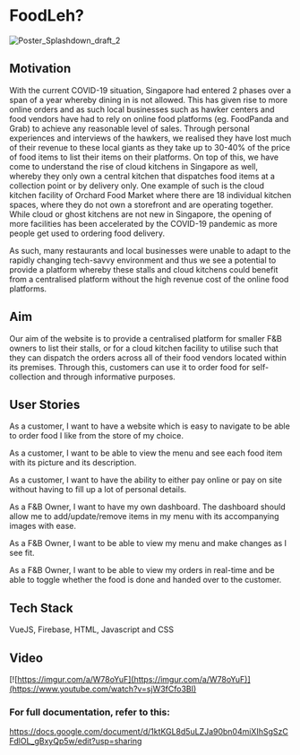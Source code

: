 # FoodLeh?

![Poster_Splashdown_draft_2](https://user-images.githubusercontent.com/70256674/128627803-74b2d4dd-aad1-423d-9c01-62a9c028d2b5.png)

## Motivation

With the current COVID-19 situation, Singapore had entered 2 phases over a span of a year whereby dining in is not allowed. This has given rise to more online orders and as such local businesses such as hawker centers and food vendors have had to rely on online food platforms (eg. FoodPanda and Grab) to achieve any reasonable level of sales. Through personal experiences and interviews of the hawkers, we realised they have lost much of their revenue to these local giants as they take up to 30-40% of the price of food items to list their items on their platforms. On top of this, we have come to understand the rise of cloud kitchens in Singapore as well, whereby they only own a central kitchen that dispatches food items at a collection point or by delivery only. One example of such is the cloud kitchen facility of Orchard Food Market where there are 18 individual kitchen spaces, where they do not own a storefront and are operating together. While cloud or ghost kitchens are not new in Singapore, the opening of more facilities has been accelerated by the COVID-19 pandemic as more people get used to ordering food delivery. 

As such, many restaurants and local businesses were unable to adapt to the rapidly changing tech-savvy environment and thus we see a potential to provide a platform whereby these stalls and cloud kitchens could benefit from a centralised platform without the high revenue cost of the online food platforms.

## Aim

Our aim of the website is to provide a centralised platform for smaller F&B owners to list their stalls, or for a cloud kitchen facility to utilise such that they can dispatch the orders across all of their food vendors located within its premises. Through this, customers can use it to order food for self-collection and through informative purposes.

## User Stories

As a customer, I want to have a website which is easy to navigate to be able to order food I like from the store of my choice.

As a customer, I want to be able to view the menu and see each food item with its picture and its description.

As a customer, I want to have the ability to either pay online or pay on site without having to fill up a lot of personal details.

As a F&B Owner, I want to have my own dashboard. The dashboard should allow me to add/update/remove items in my menu with its accompanying images with ease.

As a F&B Owner, I want to be able to view my menu and make changes as I see fit.

As a F&B Owner, I want to be able to view my orders in real-time and be able to toggle whether the food is done and handed over to the customer.

## Tech Stack
VueJS, Firebase, HTML, Javascript and CSS

## Video


[![https://imgur.com/a/W78oYuF](https://imgur.com/a/W78oYuF)](https://www.youtube.com/watch?v=sjW3fCfo3BI)


### For full documentation, refer to this:
https://docs.google.com/document/d/1ktKGL8d5uLZJa90bn04miXIhSgSzCFdlOL_gBxyQp5w/edit?usp=sharing


